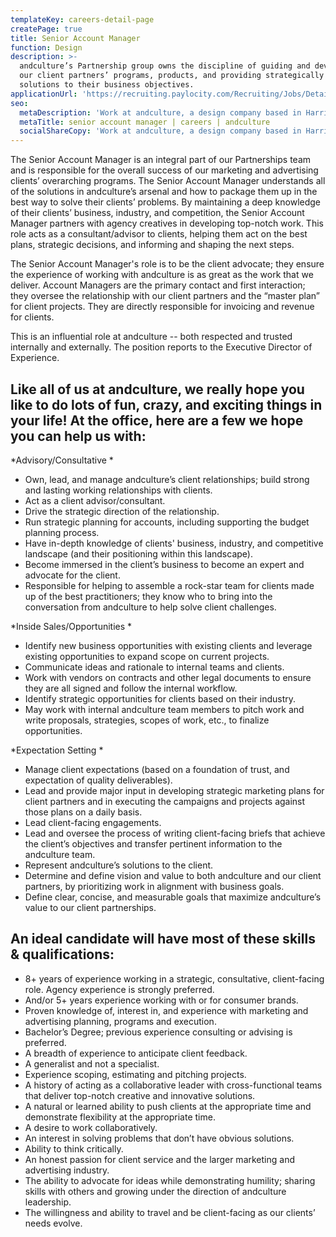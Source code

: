 ```yaml
---
templateKey: careers-detail-page
createPage: true
title: Senior Account Manager
function: Design
description: >-
  andculture’s Partnership group owns the discipline of guiding and developing
  our client partners’ programs, products, and providing strategically sound
  solutions to their business objectives.
applicationUrl: 'https://recruiting.paylocity.com/Recruiting/Jobs/Details/396336'
seo:
  metaDescription: 'Work at andculture, a design company based in Harrisburg, PA'
  metaTitle: senior account manager | careers | andculture
  socialShareCopy: 'Work at andculture, a design company based in Harrisburg, PA'
---
```

The Senior Account Manager is an integral part of our Partnerships team and is responsible for the overall success of our marketing and advertising clients’ overarching programs. The Senior Account Manager understands all of the solutions in andculture’s arsenal and how to package them up in the best way to solve their clients’ problems. By maintaining a deep knowledge of their clients’ business, industry, and competition, the Senior Account Manager partners with agency creatives in developing top-notch work. This role acts as a consultant/advisor to clients, helping them act on the best plans, strategic decisions, and informing and shaping the next steps.

The Senior Account Manager's role is to be the client advocate; they ensure the experience of working with andculture is as great as the work that we deliver. Account Managers are the primary contact and first interaction; they oversee the relationship with our client partners and the “master plan” for client projects. They are directly responsible for invoicing and revenue for clients. 

This is an influential role at andculture -- both respected and trusted internally and externally. The position reports to the Executive Director of Experience.

## Like all of us at andculture, we really hope you like to do lots of fun, crazy, and exciting things in your life! At the office, here are a few we hope you can help us with: 

*Advisory/Consultative*

* Own, lead, and manage andculture’s client relationships; build strong and lasting working relationships with clients.
* Act as a client advisor/consultant.
* Drive the strategic direction of the relationship.
* Run strategic planning for accounts, including supporting the budget planning process.
* Have in-depth knowledge of clients' business, industry, and competitive landscape (and their positioning within this landscape).
* Become immersed in the client’s business to become an expert and advocate for the client.
* Responsible for helping to assemble a rock-star team for clients made up of the best practitioners; they know who to bring into the conversation from andculture to help solve client challenges.

*Inside Sales/Opportunities*

* Identify new business opportunities with existing clients and leverage existing opportunities to expand scope on current projects.
* Communicate ideas and rationale to internal teams and clients.
* Work with vendors on contracts and other legal documents to ensure they are all signed and follow the internal workflow.
* Identify strategic opportunities for clients based on their industry.
* May work with internal andculture team members to pitch work and write proposals, strategies, scopes of work, etc., to finalize opportunities.

*Expectation Setting*

* Manage client expectations (based on a foundation of trust, and expectation of quality deliverables).
* Lead and provide major input in developing strategic marketing plans for client partners and in executing the campaigns and projects against those plans on a daily basis.
* Lead client-facing engagements.
* Lead and oversee the process of writing client-facing briefs that achieve the client’s objectives and transfer pertinent information to the andculture team.
* Represent andculture’s solutions to the client.
* Determine and define vision and value to both andculture and our client partners, by prioritizing work in alignment with business goals.  
* Define clear, concise, and measurable goals that maximize andculture’s value to our client partnerships.

## An ideal candidate will have most of these skills & qualifications:

* 8+ years of experience working in a strategic, consultative, client-facing role. Agency experience is strongly preferred.
* And/or 5+ years experience working with or for consumer brands.
* Proven knowledge of, interest in, and experience with marketing and advertising planning, programs and execution.
* Bachelor’s Degree; previous experience consulting or advising is preferred.
* A breadth of experience to anticipate client feedback.
* A generalist and not a specialist.
* Experience scoping, estimating and pitching projects.
* A history of acting as a collaborative leader with cross-functional teams that deliver top-notch creative and innovative solutions. 
* A natural or learned ability to push clients at the appropriate time and demonstrate flexibility at the appropriate time.
* A desire to work collaboratively.
* An interest in solving problems that don’t have obvious solutions.
* Ability to think critically.
* An honest passion for client service and the larger marketing and advertising industry.
* The ability to advocate for ideas while demonstrating humility; sharing skills with others and growing under the direction of andculture leadership.
* The willingness and ability to travel and be client-facing as our clients’ needs evolve.
